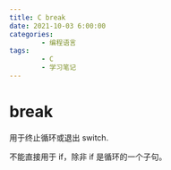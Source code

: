```yaml
---
title: C break
date: 2021-10-03 6:00:00
categories:
        - 编程语言
tags:
        - C
        - 学习笔记
---
```


# break

用于终止循环或退出 switch.

不能直接用于 if，除非 if 是循环的一个子句。

